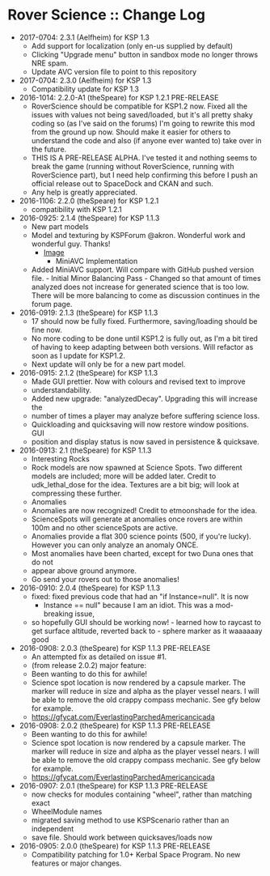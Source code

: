 # Rover Science :: Change Log

* 2017-0704: 2.3.1 (Aelfheim) for KSP 1.3
	+ Add support for localization (only en-us supplied by default)
	+ Clicking "Upgrade menu" button in sandbox mode no longer throws NRE spam.
	+ Update AVC version file to point to this repository
* 2017-0704: 2.3.0 (Aelfheim) for KSP 1.3
	+ Compatibility update for KSP 1.3
* 2016-1014: 2.2.0-A1 (theSpeare) for KSP 1.2.1 PRE-RELEASE
	+ RoverScience should be compatible for KSP1.2 now. Fixed all the issues with values not being saved/loaded, but it's all pretty shaky coding so (as I've said on the forums) I'm going to rewrite this mod from the ground up now. Should make it easier for others to understand the code and also (if anyone ever wanted to) take over in the future.
	+ THIS IS A PRE-RELEASE ALPHA. I've tested it and nothing seems to break the game (running without RoverScience, running with RoverScience part), but I need help confirming this before I push an official release out to SpaceDock and CKAN and such.
	+ Any help is greatly appreciated.
* 2016-1106: 2.2.0 (theSpeare) for KSP 1.2.1
	+ compatibility with KSP 1.2.1
* 2016-0925: 2.1.4 (theSpeare) for KSP 1.1.3
	+ New part models
	+ Model and texturing by KSPForum @akron. Wonderful work and wonderful guy. Thanks!
		- [Image](http://i.imgur.com/gZFbkjC.png)
			- MiniAVC Implementation
	+ Added MiniAVC support. Will compare with GitHub pushed version file.
			- Initial Minor Balancing Pass
			- Changed so that amount of times analyzed does not increase for generated science that is too low. There will be more balancing to come as discussion continues in the forum page.
* 2016-0919: 2.1.3 (theSpeare) for KSP 1.1.3
	+ 17 should now be fully fixed. Furthermore, saving/loading should be fine now.
	+ No more coding to be done until KSP1.2 is fully out, as I'm a bit tired of having to keep adapting between both versions. Will refactor as soon as I update for KSP1.2.
	+ Next update will only be for a new part model.
* 2016-0915: 2.1.2 (theSpeare) for KSP 1.1.3
	+ Made GUI prettier. Now with colours and revised text to improve
	+ understandability.
	+ Added new upgrade: "analyzedDecay". Upgrading this will increase the
	+ number of times a player may analyze before suffering science loss.
	+ Quickloading and quicksaving will now restore window positions. GUI
	+ position and display status is now saved in persistence & quicksave.
* 2016-0913: 2.1 (theSpeare) for KSP 1.1.3
	+ Interesting Rocks
	+ Rock models are now spawned at Science Spots. Two different models are included; more will be added later. Credit to udk_lethal_dose for the idea. Textures are a bit big; will look at compressing these further.
	+ Anomalies
	+ Anomalies are now recognized! Credit to etmoonshade for the idea.
	+ ScienceSpots will generate at anomalies once rovers are within 100m and no other scienceSpots are active.
	+ Anomalies provide a flat 300 science points (500, if you're lucky). However you can only analyze an anomaly ONCE.
	+ Most anomalies have been charted, except for two Duna ones that do not
	+ appear above ground anymore.
	+ Go send your rovers out to those anomalies!
* 2016-0910: 2.0.4 (theSpeare) for KSP 1.1.3
	+ fixed: fixed previous code that had an "if Instance=null". It is now
		- Instance == null" because I am an idiot. This was a mod-breaking issue,
	+ so hopefully GUI should be working now!
			- learned how to raycast to get surface altitude, reverted back to
			- sphere marker as it waaaaaay good
* 2016-0908: 2.0.3 (theSpeare) for KSP 1.1.3 PRE-RELEASE
	+ An attempted fix as detailed on issue #1.
	+ (from release 2.0.2) major feature:
	+ Been wanting to do this for awhile!
	+ Science spot location is now rendered by a capsule marker. The marker will reduce in size and alpha as the player vessel nears. I will be able to remove the old crappy compass mechanic. See gfy below for example.
	+ https://gfycat.com/EverlastingParchedAmericancicada
* 2016-0908: 2.0.2 (theSpeare) for KSP 1.1.3 PRE-RELEASE
	+ Been wanting to do this for awhile!
	+ Science spot location is now rendered by a capsule marker. The marker will reduce in size and alpha as the player vessel nears. I will be able to remove the old crappy compass mechanic. See gfy below for example.
	+ https://gfycat.com/EverlastingParchedAmericancicada
* 2016-0907: 2.0.1 (theSpeare) for KSP 1.1.3 PRE-RELEASE
	+ now checks for modules containing "wheel", rather than matching exact
	+ WheelModule names
	+ migrated saving method to use KSPScenario rather than an independent
	+ save file. Should work between quicksaves/loads now
* 2016-0905: 2.0.0 (theSpeare) for KSP 1.1.3 PRE-RELEASE
	+ Compatibility patching for 1.0+ Kerbal Space Program. No new features or major changes.
